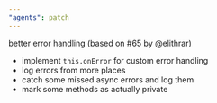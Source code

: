 ```yaml
---
"agents": patch
---
```


better error handling (based on #65 by @elithrar)

- implement `this.onError` for custom error handling
- log errors from more places
- catch some missed async errors and log them
- mark some methods as actually private
